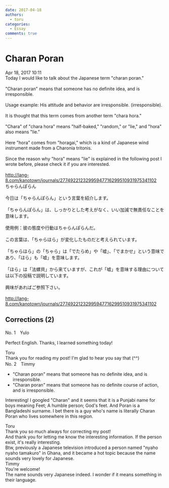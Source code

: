 ```yaml
---
date: 2017-04-18
authors:
  - toru
categories:
  - Essay
comments: true
---
```


# Charan Poran
<div class="date">Apr 18, 2017 10:11</div>
<div id="post"><div id="body_show_ori">
Today I would like to talk about the Japanese term "charan poran."<br/><br/>"Charan poran" means that someone has no definite idea, and is irresponsible.<br/><br/>Usage example: His attitude and behavior are irresponsible. (irresponsible).<br/><br/>It is thought that this term comes from another term "chara hora."<br/><br/>"Chara" of "chara hora" means "half-baked," "random," or "lie," and "hora" also means "lie."<br/><br/>Here "hora" comes from "horagai," which is a kind of Japanese wind instrument made from a Charonia tritonis.<br/><br/>Since the reason why "hora" means "lie" is explained in the following post I wrote before, please check it if you are interested.<br/><br/><a href="http://lang-8.com/kanotown/journals/27749221232995947716299510931975341102" target="_blank">http://lang-8.com/kanotown/journals/27749221232995947716299510931975341102</a>
</div></div>

<!-- more -->

<div id="post_ja"><div id="body_show_mo">
ちゃらんぽらん<br/><br/>今日は「ちゃらんぽらん」という言葉を紹介します。<br/><br/>「ちゃらんぽらん」は、しっかりとした考えがなく、いい加減で無責任なことを意味します。<br/><br/>使用例：彼の態度や行動はちゃらんぽらんだ。<br/><br/>この言葉は、「ちゃらほら」が変化したものだと考えられています。<br/><br/>「ちゃらほら」の「ちゃら」は「でたらめ」や「嘘」、「でまかせ」という意味であり、「ほら」も「嘘」を意味します。<br/><br/>「ほら」は「法螺貝」から来ていますが、これが「嘘」を意味する理由については以下の投稿で説明しています。<br/><br/>興味があればご参照下さい。<br/><br/><a href="http://lang-8.com/kanotown/journals/27749221232995947716299510931975341102" target="_blank">http://lang-8.com/kanotown/journals/27749221232995947716299510931975341102</a>
</div></div>

## Corrections (2)
<div id="block"><div class="first_name"> No. 1　<span class="just_name">Yulo</span></div><div id="block2">
<p class="comment_small">
 Perfect English. Thanks, I learned something today!
</p>

</div><div class="name"><span class="just_name">Toru</span><br>
Thank you for reading my post! I'm glad to hear you say that (^^)
</div>
</div>
<div id="block"><div class="first_name"> No. 2　<span class="just_name">Timmy</span></div><div id="block2">
<ul class="correction_field">
<li class="incorrect">"Charan poran" means that someone has no definite idea, and is irresponsible.</li>
<li class="corrected correct">
"Charan poran" means that someone has no definite <span class="f_blue">course of action</span>, and is irresponsible.
</li>
</ul>
<p class="comment_small">
 Interesting! I googled "Charan" and it seems that it is a Punjabi name for boys meaning Feet; A humble person; God's feet. And Poran is a Bangladeshi surname. I bet there is a guy who's name is literally Charan Poran who lives somewhere in this region.
</p>

</div><div class="name"><span class="just_name">Toru</span><br>
Thank you so much always for correcting my post!<br/>And thank you for letting me know the interesting information. If the person exist, it's really interesting.<br/>Btw, previously a Japanese television introduced a person named "nyaho nyaho tamakuro" in Ghana, and it became a hot topic because the name sounds very lovely for Japanese.
</div>
<div class="name"><span class="just_name">Timmy</span><br>
You're welcome!<br/>The name sounds very Japanese indeed. I wonder if it means something in their language.
</div>
</div>
